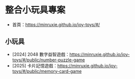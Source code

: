 # 整合小玩具專案
* 首頁：https://minruxie.github.io/joy-toys/#/

## 小玩具
* [2024] 2048 數字益智遊戲：https://minruxie.github.io/joy-toys/#/public/number-puzzle-game
* [2025] 卡片記憶遊戲：https://minruxie.github.io/joy-toys/#/public/memory-card-game